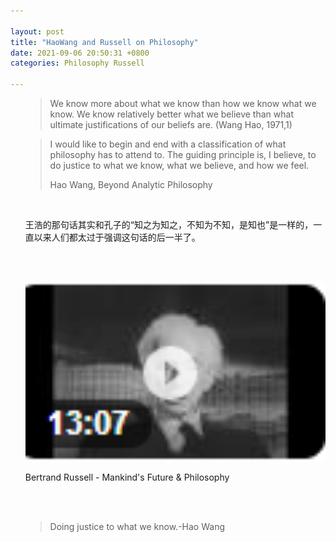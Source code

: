 ```yaml
---

layout: post
title: "HaoWang and Russell on Philosophy"
date: 2021-09-06 20:50:31 +0800
categories: Philosophy Russell

---
```


<html>
<head>
<meta charset="utf-8"> 
    <title>HaoWang and Russell on Philosophy</title>
</head>
<body>
  <div>
        <ul>
 <blockquote>
 We know more about what we know than how we know what we know. We know relatively better what we believe than what ultimate justifications of our beliefs are. (Wang Hao, 1971,1) 
 </blockquote> 
          
 <blockquote> 
 <p>I would like to begin and end with a classification of what philosophy has to attend to. The guiding principle is, I believe, to do justice to what we know, what we believe, and how we feel.<p>
Hao Wang, Beyond Analytic Philosophy
       </blockquote> 

<br/>

<p>王浩的那句话其实和孔子的“知之为知之，不知为不知，是知也”是一样的，一直以来人们都太过于强调这句话的后一半了。<p>

<br/><br/>
  
<a href="https://www.youtube.com/watch?v=gvOcjzQ32Fw "><img src="https://raw.githubusercontent.com/FinalFantasy27/FinalFantasy27/main/images/Russell%20on.PNG" width=600/></a>
<p>Bertrand Russell - Mankind's Future & Philosophy<p>
  


<br/><br/>

<blockquote>
 Doing justice to what we know.-Hao Wang
</blockquote>         
